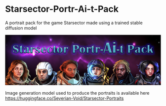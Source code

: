 # Starsector-Portr-Ai-t-Pack
A portrait pack for the game Starsector made using a trained stable diffusion model

![Title Card](https://raw.githubusercontent.com/SeverianVoid/Starsector-Portr-Ai-t-Pack/main/Title%20Card.png)

Image generation model used to produce the portraits is available here
https://huggingface.co/Severian-Void/Starsector-Portraits
